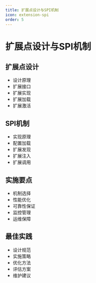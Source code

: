 ```yaml
---
title: 扩展点设计与SPI机制
icon: extension-spi
order: 5
---
```


# 扩展点设计与SPI机制

## 扩展点设计
- 设计原理
- 扩展接口
- 扩展实现
- 扩展加载
- 扩展激活

## SPI机制
- 实现原理
- 配置加载
- 扩展发现
- 扩展注入
- 扩展调用

## 实施要点
- 机制选择
- 性能优化
- 可靠性保证
- 监控管理
- 运维保障

## 最佳实践
- 设计规范
- 实施策略
- 优化方法
- 评估方案
- 维护建议
